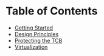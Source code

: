 # Table of Contents

- [Getting Started](01-getting-started.md)
- [Design Principles](02-design-principles.md)
- [Protecting the TCB](03-protecting-tcb.md)
- [Virtualization](04-virtualization.md)
